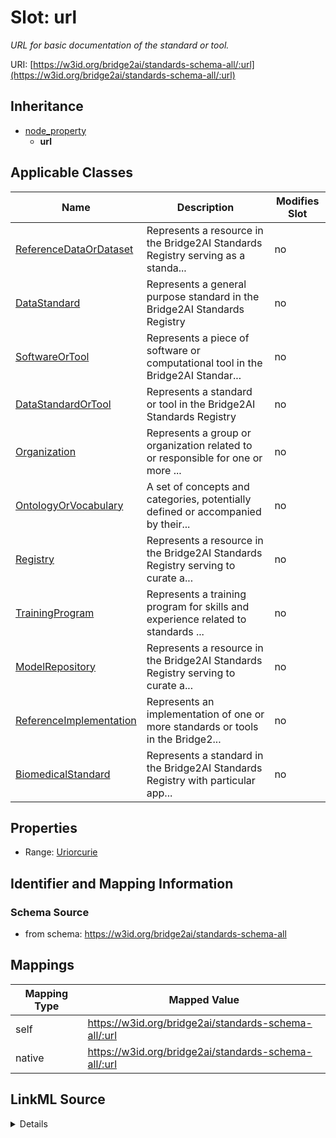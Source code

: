 

# Slot: url


_URL for basic documentation of the standard or tool._





URI: [https://w3id.org/bridge2ai/standards-schema-all/:url](https://w3id.org/bridge2ai/standards-schema-all/:url)




## Inheritance

* [node_property](node_property.md)
    * **url**






## Applicable Classes

| Name | Description | Modifies Slot |
| --- | --- | --- |
| [ReferenceDataOrDataset](ReferenceDataOrDataset.md) | Represents a resource in the Bridge2AI Standards Registry serving as a standa... |  no  |
| [DataStandard](DataStandard.md) | Represents a general purpose standard in the Bridge2AI Standards Registry |  no  |
| [SoftwareOrTool](SoftwareOrTool.md) | Represents a piece of software or computational tool in the Bridge2AI Standar... |  no  |
| [DataStandardOrTool](DataStandardOrTool.md) | Represents a standard or tool in the Bridge2AI Standards Registry |  no  |
| [Organization](Organization.md) | Represents a group or organization related to or responsible for one or more ... |  no  |
| [OntologyOrVocabulary](OntologyOrVocabulary.md) | A set of concepts and categories, potentially defined or accompanied by their... |  no  |
| [Registry](Registry.md) | Represents a resource in the Bridge2AI Standards Registry serving to curate a... |  no  |
| [TrainingProgram](TrainingProgram.md) | Represents a training program for skills and experience related to standards ... |  no  |
| [ModelRepository](ModelRepository.md) | Represents a resource in the Bridge2AI Standards Registry serving to curate a... |  no  |
| [ReferenceImplementation](ReferenceImplementation.md) | Represents an implementation of one or more standards or tools in the Bridge2... |  no  |
| [BiomedicalStandard](BiomedicalStandard.md) | Represents a standard in the Bridge2AI Standards Registry with particular app... |  no  |







## Properties

* Range: [Uriorcurie](Uriorcurie.md)





## Identifier and Mapping Information







### Schema Source


* from schema: https://w3id.org/bridge2ai/standards-schema-all




## Mappings

| Mapping Type | Mapped Value |
| ---  | ---  |
| self | https://w3id.org/bridge2ai/standards-schema-all/:url |
| native | https://w3id.org/bridge2ai/standards-schema-all/:url |




## LinkML Source

<details>
```yaml
name: url
description: URL for basic documentation of the standard or tool.
from_schema: https://w3id.org/bridge2ai/standards-schema-all
rank: 1000
is_a: node_property
domain: NamedThing
alias: url
domain_of:
- DataStandardOrTool
- Organization
range: uriorcurie

```
</details>